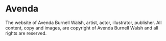 # Avenda
The website of Avenda Burnell Walsh, artist, actor, illustrator, publisher.
All content, copy and images, are copyright of Avenda Burnell Walsh and all rights are reserved.
